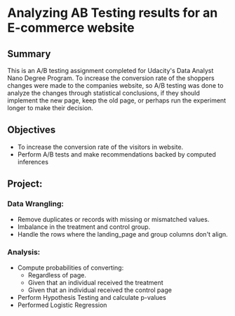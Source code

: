 # Analyzing AB Testing results for an E-commerce website

## Summary
This is an A/B testing assignment completed for Udacity's Data Analyst Nano Degree Program. To increase the conversion rate of the shoppers
changes were made to the companies website, so A/B testing was done to analyze the changes through statistical conclusions, 
if they should implement the new page, keep the old page, or perhaps run the experiment longer to make their decision.

## Objectives
* To increase the conversion rate of the visitors in website.
* Perform A/B tests and make recommendations backed by computed inferences

## Project:

### Data Wrangling:
* Remove duplicates or records with missing or mismatched values.
* Imbalance in the treatment and control group.
* Handle the rows where the landing_page and group columns don't align.

### Analysis:
* Compute probabilities of converting:
    * Regardless of page.
    * Given that an individual received the treatment
    * Given that an individual received the control page
* Perform Hypothesis Testing and calculate p-values
* Performed Logistic Regression
